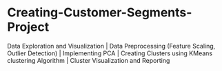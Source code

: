 # Creating-Customer-Segments-Project


Data Exploration and Visualization | Data Preprocessing (Feature Scaling, Outlier Detection) | Implementing PCA | Creating  Clusters using KMeans clustering Algorithm | Cluster Visualization and Reporting


